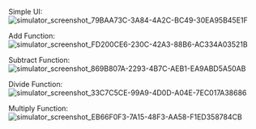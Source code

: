 Simple UI:
![simulator_screenshot_79BAA73C-3A84-4A2C-BC49-30EA95B45E1F](https://github.com/devpsoni/Calculator-app/assets/43056706/6f5f0e1f-bb8f-4366-933d-a04f3028a954)

Add Function:
![simulator_screenshot_FD200CE6-230C-42A3-88B6-AC334A03521B](https://github.com/devpsoni/Calculator-app/assets/43056706/190f9f01-b1f6-4f9b-94de-42816af60117)

Subtract Function:
![simulator_screenshot_869B807A-2293-4B7C-AEB1-EA9ABD5A50AB](https://github.com/devpsoni/Calculator-app/assets/43056706/f35b9009-d3ca-49d1-b875-c3e534682010)

Divide Function:
![simulator_screenshot_33C7C5CE-99A9-4D0D-A04E-7EC017A38686](https://github.com/devpsoni/Calculator-app/assets/43056706/cace9825-27b7-4780-9ea0-ec95e0067e6c)

Multiply Function:
![simulator_screenshot_EB66F0F3-7A15-48F3-AA58-F1ED358784CB](https://github.com/devpsoni/Calculator-app/assets/43056706/fd153968-d5ea-4f18-a963-e6585e921f09)
